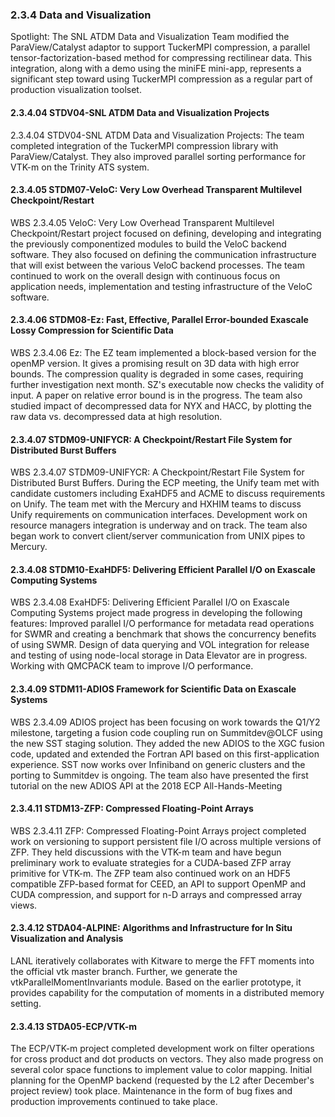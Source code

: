 ### 2.3.4 Data and Visualization

Spotlight: The SNL ATDM Data and Visualization Team modified the ParaView/Catalyst adaptor to support TuckerMPI compression, a parallel tensor-factorization-based method for compressing rectilinear data.  This integration, along with a demo using the miniFE mini-app, represents a significant step toward using TuckerMPI compression as a regular part of production visualization toolset. 
#### 2.3.4.04 STDV04-SNL ATDM Data and Visualization Projects
2.3.4.04 STDV04-SNL ATDM Data and Visualization Projects: The team completed integration of the TuckerMPI compression library with ParaView/Catalyst.  They also improved parallel sorting performance for VTK-m on the Trinity ATS system. 

#### 2.3.4.05 STDM07-VeloC: Very Low Overhead Transparent Multilevel Checkpoint/Restart
WBS 2.3.4.05 VeloC: Very Low Overhead Transparent Multilevel
Checkpoint/Restart project focused on defining, developing and
integrating the previously componentized modules to build the VeloC
backend software. They also focused on defining the communication
infrastructure that will exist between the various VeloC backend
processes. The team continued to work on the overall design with
continuous focus on application needs, implementation and testing
infrastructure of the VeloC software.

#### 2.3.4.06 STDM08-Ez: Fast, Effective, Parallel Error-bounded Exascale Lossy Compression for Scientific Data
WBS 2.3.4.06 Ez: The EZ team implemented a block-based version for the openMP version. It gives a promising result on 3D data with high error bounds. The compression quality is degraded in some cases, requiring further investigation next month. SZ's executable now checks the validity of input. A paper on relative error bound is in the progress. The team also studied impact of decompressed data for NYX and HACC, by plotting the raw data vs. decompressed data at high resolution.

#### 2.3.4.07 STDM09-UNIFYCR: A Checkpoint/Restart File System for Distributed Burst Buffers
WBS 2.3.4.07 STDM09-UNIFYCR: A Checkpoint/Restart File System for Distributed Burst Buffers.  During the ECP meeting, the Unify team met with candidate customers including ExaHDF5 and ACME to discuss requirements on Unify.  The team met with the Mercury and HXHIM teams to discuss Unify requirements on communication interfaces.  Development work on resource managers integration is underway and on track.  The team also began work to convert client/server communication from UNIX pipes to Mercury.

#### 2.3.4.08 STDM10-ExaHDF5: Delivering Efficient Parallel I/O on Exascale Computing Systems
WBS 2.3.4.08 ExaHDF5: Delivering Efficient Parallel I/O on Exascale Computing Systems project made progress in developing the following features: 
Improved parallel I/O performance for metadata read operations for SWMR and creating a benchmark that shows the concurrency benefits of using SWMR. Design of data querying and VOL integration for release and testing of using node-local storage in Data Elevator are in progress. Working with QMCPACK team to improve I/O performance. 

#### 2.3.4.09 STDM11-ADIOS Framework for Scientific Data on Exascale Systems
WBS 2.3.4.09 ADIOS project has been focusing on work towards the Q1/Y2 milestone, targeting a fusion code coupling run on Summitdev@OLCF using the new SST staging solution. They added the new ADIOS to the XGC fusion code, updated and extended the Fortran API based on this first-application experience. SST now works over Infiniband on generic clusters and the porting to Summitdev is ongoing. The team also have presented the first tutorial on the new ADIOS API at the 2018 ECP All-Hands-Meeting

#### 2.3.4.11 STDM13-ZFP: Compressed Floating-Point Arrays
WBS 2.3.4.11 ZFP: Compressed Floating-Point Arrays project completed work on versioning to support persistent file I/O across multiple versions of ZFP.  They held discussions with the VTK-m team and have begun preliminary work to evaluate strategies for a CUDA-based ZFP array primitive for VTK-m.  The ZFP team also continued work on an HDF5 compatible ZFP-based format for CEED, an API to support OpenMP and CUDA compression, and support for n-D arrays and compressed array views.

#### 2.3.4.12 STDA04-ALPINE: Algorithms and Infrastructure for In Situ Visualization and Analysis
LANL iteratively collaborates with Kitware to merge the FFT moments into the official vtk master branch. Further, we generate the vtkParallelMomentInvariants module. Based on the earlier prototype, it provides capability for the computation of moments in a distributed memory setting.

#### 2.3.4.13 STDA05-ECP/VTK-m
The ECP/VTK-m project completed development work on filter operations for cross product and dot products on vectors. They also made progress on several color space functions to implement value to color mapping. Initial planning for the OpenMP backend (requested by the L2 after December's project review) took place. Maintenance in the form of bug fixes and production improvements continued to take place.

